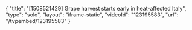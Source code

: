 {
    "title": "[1508521429] Grape harvest starts early in heat-affected Italy",
    "type": "solo",
    "layout": "iframe-static",
    "videoId": "123195583",
    "url": "\/tvpembed\/123195583"
}